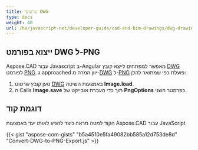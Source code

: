 ```yaml
---
title: שרטוטי DWG
type: docs
weight: 40
url: /he/javascript-net/developer-guide/cad-and-bim-drawings/dwg-drawings/
---
```


## **ייצוא בפורמט DWG ל-PNG**

Aspose.CAD עבור Javascript ב-Angular מאפשר למפתחים לייצא קובץ [DWG](https://docs.fileformat.com/cad/dwg/) לפורמט [PNG](https://docs.fileformat.com/image/png/).
ג approached יוון המרה מ-[DWG](https://docs.fileformat.com/cad/dwg/) ל-[PNG](https://docs.fileformat.com/image/png/) פועלת כפי שמתואר להלן:

1. טען קובץ שרטוט [DWG](https://docs.fileformat.com/cad/dwg/) באמצעות השיטה **Image.load**.
1. ה Calls **Image.save** תוך כדי העברת אובייקט של **PngOptions** כפרמטר השני.

## דוגמת קוד

הקוד למטה מראה כיצד להגיע לאותו יעד באמצעות Aspose.CAD עבור JavaScript

{{< gist "aspose-com-gists" "b5a4510e5fa49082bb585a12d753de8d" "Convert-DWG-to-PNG-Export.js" >}}
